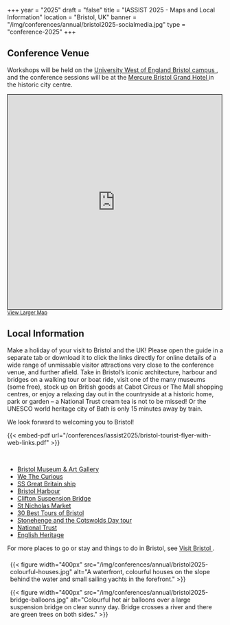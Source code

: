 +++
year = "2025"
draft = "false"
title = "IASSIST 2025 - Maps and Local Information"
location = "Bristol, UK"
banner = "/img/conferences/annual/bristol2025-socialmedia.jpg"
type = "conference-2025"
+++

## Conference Venue

Workshops will be held on the [University West of England Bristol campus <span class="fas fa-external-link-alt"></span>](https://www.uwe.ac.uk/), and the conference sessions will be at the [Mercure Bristol Grand Hotel <span class="fas fa-external-link-alt"></span>](https://all.accor.com/hotel/A0I2/index.en.shtml) in the historic city centre.

<iframe width="99%" height="500" frameborder="0" scrolling="no" marginheight="0" marginwidth="0" src="https://www.openstreetmap.org/export/embed.html?bbox=-2.603223323822022%2C51.45091806047282%2C-2.5831389427185063%2C51.4600636576836&amp;layer=mapnik&amp;marker=51.455491056850214%2C-2.5931811332702637" style="border: 1px solid black"></iframe><br/><small><a href="https://www.openstreetmap.org/?mlat=51.4555&amp;mlon=-2.5932#map=16/51.4555/-2.5932&amp;layers=N">View Larger Map</a></small>


<br />

## Local Information

Make a holiday of your visit to Bristol and the UK! Please open the guide in a separate tab or download it to click the links directly for online details of a wide range of unmissable visitor attractions very close to the conference venue, and further afield. Take in Bristol’s iconic architecture, harbour and bridges on a walking tour or boat ride, visit one of the many museums (some free), stock up on British goods at Cabot Circus or The Mall shopping centres, or enjoy a relaxing day out in the countryside at a historic home, park or garden – a National Trust cream tea is not to be missed! Or the UNESCO world heritage city of Bath is only 15 minutes away by train. 

We look forward to welcoming you to Bristol!

{{< embed-pdf url="/conferences/iassist2025/bristol-tourist-flyer-with-web-links.pdf" >}}

<br />

- [Bristol Museum & Art Gallery <span class="fas fa-external-link-alt"></span>](https://www.bristolmuseums.org.uk/bristol-museum-and-art-gallery/)
- [We The Curious <span class="fas fa-external-link-alt"></span>](https://www.wethecurious.org/home)
- [SS Great Britain ship <span class="fas fa-external-link-alt"></span>](https://www.ssgreatbritain.org/?gad_source=5&gclid=EAIaIQobChMIip_An7uCjAMVh7ODBx3dFBkcEAAYAiAAEgKgsvD_BwE)
- [Bristol Harbour <span class="fas fa-external-link-alt"></span>](https://www.bristolferry.com/)
- [Clifton Suspension Bridge <span class="fas fa-external-link-alt"></span>](https://cliftonbridge.org.uk/visit-explore/)
- [St Nicholas Market <span class="fas fa-external-link-alt"></span>](https://www.st-nickstours.com/)
- [30 Best Tours of Bristol <span class="fas fa-external-link-alt"></span>](https://www.tripadvisor.co.uk/Attractions-g186220-Activities-c42-Bristol_England.html)
- [Stonehenge and the Cotswolds Day tour <span class="fas fa-external-link-alt"></span>](https://www.rabbies.com/en/england-tours/from-bristol/stonehenge-and-cotswold-villages-1-day-tour)
- [National Trust <span class="fas fa-external-link-alt"></span>](https://www.nationaltrust.org.uk/visit/bath-bristol#top-places-to-visit-near-bath-and-bristol)
- [English Heritage <span class="fas fa-external-link-alt"></span>](https://www.english-heritage.org.uk/visit/region/southwest/)


For more places to go or stay and things to do in Bristol, see [Visit Bristol <span class="fas fa-external-link-alt"></span>](https://visitbristol.co.uk/).

<!--
{{< figure src="/img/conferences/annual/bristol2025-colourful-houses.jpg" alt="" title="" width="460" >}}
{{< figure src="/img/conferences/annual/bristol2025-bridge-balloons.jpg" alt="" title="" width="460" >}}
-->

<div style="display:flex;flex-wrap:wrap;align-items:center;margin:.5em 0em .5em 0em;">
  <div style="padding: .5em;">
    {{< figure width="400px" src="/img/conferences/annual/bristol2025-colourful-houses.jpg" alt="A waterfront, colourful houses on the slope behind the water and small sailing yachts in the forefront." >}}
  </div> 
  <div style="padding: .5em;">
    {{< figure width="400px" src="/img/conferences/annual/bristol2025-bridge-balloons.jpg" alt="Colourful hot air balloons over a large suspension bridge on clear sunny day. Bridge crosses a river and there are green trees on both sides." >}}
  </div>
</div>